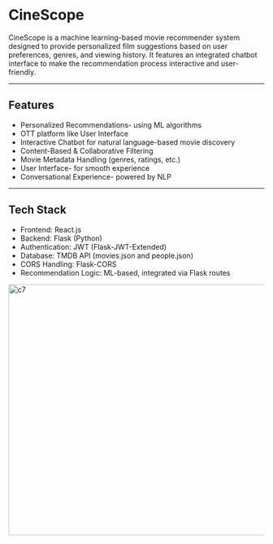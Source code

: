 #  CineScope

CineScope is a machine learning-based movie recommender system designed to provide personalized film suggestions based on user preferences, genres, and viewing history. It features an integrated chatbot interface to make the recommendation process interactive and user-friendly.

---

##  Features

- Personalized Recommendations- using ML algorithms
- OTT platform like User Interface
- Interactive Chatbot for natural language-based movie discovery
- Content-Based & Collaborative Filtering
- Movie Metadata Handling (genres, ratings, etc.)
- User Interface- for smooth experience
- Conversational Experience- powered by NLP

---

##  Tech Stack

- Frontend: React.js
- Backend: Flask (Python)
- Authentication: JWT (Flask-JWT-Extended)
- Database: TMDB API (movies.json and people.json)
- CORS Handling: Flask-CORS
- Recommendation Logic: ML-based, integrated via Flask routes



<img width="956" height="494" alt="c7" src="https://github.com/user-attachments/assets/308e74de-3fed-4280-9b34-ed9e8b7c16f5" />


